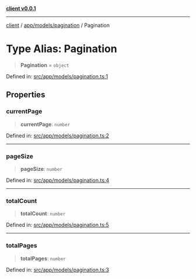[**client v0.0.1**](../../../../README.md)

***

[client](../../../../README.md) / [app/models/pagination](../README.md) / Pagination

# Type Alias: Pagination

> **Pagination** = `object`

Defined in: [src/app/models/pagination.ts:1](https://github.com/petelc/WMS/blob/0ba5e61a5ede3de744df1a5839724fa19a2a534f/client/src/app/models/pagination.ts#L1)

## Properties

### currentPage

> **currentPage**: `number`

Defined in: [src/app/models/pagination.ts:2](https://github.com/petelc/WMS/blob/0ba5e61a5ede3de744df1a5839724fa19a2a534f/client/src/app/models/pagination.ts#L2)

***

### pageSize

> **pageSize**: `number`

Defined in: [src/app/models/pagination.ts:4](https://github.com/petelc/WMS/blob/0ba5e61a5ede3de744df1a5839724fa19a2a534f/client/src/app/models/pagination.ts#L4)

***

### totalCount

> **totalCount**: `number`

Defined in: [src/app/models/pagination.ts:5](https://github.com/petelc/WMS/blob/0ba5e61a5ede3de744df1a5839724fa19a2a534f/client/src/app/models/pagination.ts#L5)

***

### totalPages

> **totalPages**: `number`

Defined in: [src/app/models/pagination.ts:3](https://github.com/petelc/WMS/blob/0ba5e61a5ede3de744df1a5839724fa19a2a534f/client/src/app/models/pagination.ts#L3)
